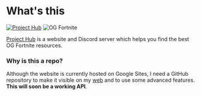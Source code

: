 # What's this
[![Project Hub](https://img.shields.io/badge/Project_Hub-OGFN?style=for-the-badge&color=black)](https://projecthub.jgc.linkpc.net/)
![OG Fortnite](https://img.shields.io/badge/OG_Fortnite-OGFN?style=for-the-badge&color=purple)

[Project Hub](https://projecthub.jgc.linkpc.net/) is a website and Discord server which helps you find the best OG Fortnite resources.

### Why is this a repo?
Although the website is currently hosted on Google Sites, I need a GitHub repository to make it visible on my [web](http://jgc.linkpc.net/) and to use some  advanced features. **This will soon be a working API**.
